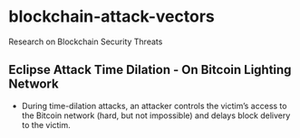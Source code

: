 # blockchain-attack-vectors
Research on Blockchain Security Threats 

## Eclipse Attack Time Dilation - On Bitcoin Lighting Network
- During time-dilation attacks, an attacker controls the victim’s access to the Bitcoin network (hard, but not impossible) and delays block delivery to the victim. 


